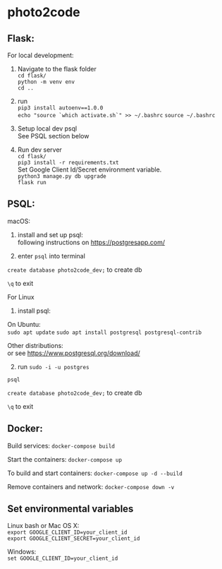 # photo2code


## Flask:  
For local development:
1) Navigate to the flask folder  
`cd flask/`  
`python -m venv env`  
`cd ..`  

2) run   
`pip3 install autoenv==1.0.0`  
``echo "source `which activate.sh`" >> ~/.bashrc``
`source ~/.bashrc`

3) Setup local dev psql  
See PSQL section below  

4) Run dev server  
`cd flask/`  
`pip3 install -r requirements.txt`  
Set Google Client Id/Secret environment variable.  
`python3 manage.py db upgrade`  
`flask run`  

## PSQL:

macOS:  
1) install and set up psql:  
following instructions on https://postgresapp.com/ 

1) enter 
`psql` into terminal  

`create database photo2code_dev;` to create db

`\q` to exit


For Linux

1) install psql:  

On Ubuntu:  
`sudo apt update` 
`sudo apt install postgresql postgresql-contrib`  

Other distributions:  
or see https://www.postgresql.org/download/  

2) run 
`sudo -i -u postgres`  

`psql`  

`create database photo2code_dev;` to create db  

`\q` to exit  

## Docker:  
Build services:
`docker-compose build`

Start the containers:
`docker-compose up`

To build and start containers:
`docker-compose up -d --build`

Remove containers and network:
 `docker-compose down -v`

## Set environmental variables

Linux bash or Mac OS X:   
`export GOOGLE_CLIENT_ID=your_client_id`  
`export GOOGLE_CLIENT_SECRET=your_client_id`  

Windows:  
`set GOOGLE_CLIENT_ID=your_client_id`  